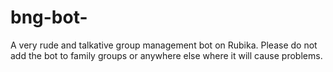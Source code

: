 # bng-bot-
A very rude and talkative group management bot on Rubika. Please do not add the bot to family groups or anywhere else where it will cause problems.
